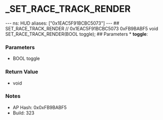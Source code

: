 # _SET_RACE_TRACK_RENDER

--- ns: HUD aliases: ["0x1EAC5F91BCBC5073"] --- ## SET_RACE_TRACK_RENDER  // 0x1EAC5F91BCBC5073 0xFB9BABF5 void SET_RACE_TRACK_RENDER(BOOL toggle);   ## Parameters * **toggle**:

### Parameters
* BOOL toggle

### Return Value
* void

### Notes
* AP Hash: 0x0xFB9BABF5
* Build: 323


